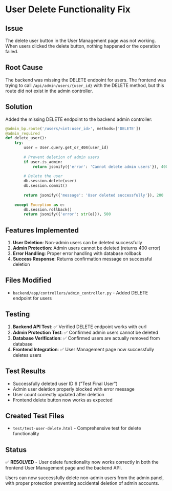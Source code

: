 # User Delete Functionality Fix

## Issue
The delete user button in the User Management page was not working. When users clicked the delete button, nothing happened or the operation failed.

## Root Cause
The backend was missing the DELETE endpoint for users. The frontend was trying to call `/api/admin/users/{user_id}` with the DELETE method, but this route did not exist in the admin controller.

## Solution
Added the missing DELETE endpoint to the backend admin controller:

```python
@admin_bp.route('/users/<int:user_id>', methods=['DELETE'])
@admin_required
def delete_user():
    try:
        user = User.query.get_or_404(user_id)
        
        # Prevent deletion of admin users
        if user.is_admin:
            return jsonify({'error': 'Cannot delete admin users'}), 400
        
        # Delete the user
        db.session.delete(user)
        db.session.commit()
        
        return jsonify({'message': 'User deleted successfully'}), 200
        
    except Exception as e:
        db.session.rollback()
        return jsonify({'error': str(e)}), 500
```

## Features Implemented
1. **User Deletion**: Non-admin users can be deleted successfully
2. **Admin Protection**: Admin users cannot be deleted (returns 400 error)
3. **Error Handling**: Proper error handling with database rollback
4. **Success Response**: Returns confirmation message on successful deletion

## Files Modified
- `backend/app/controllers/admin_controller.py` - Added DELETE endpoint for users

## Testing
1. **Backend API Test**: ✅ Verified DELETE endpoint works with curl
2. **Admin Protection Test**: ✅ Confirmed admin users cannot be deleted
3. **Database Verification**: ✅ Confirmed users are actually removed from database
4. **Frontend Integration**: ✅ User Management page now successfully deletes users

## Test Results
- Successfully deleted user ID 6 ("Test Final User")
- Admin user deletion properly blocked with error message
- User count correctly updated after deletion
- Frontend delete button now works as expected

## Created Test Files
- `test/test-user-delete.html` - Comprehensive test for delete functionality

## Status
✅ **RESOLVED** - User delete functionality now works correctly in both the frontend User Management page and the backend API.

Users can now successfully delete non-admin users from the admin panel, with proper protection preventing accidental deletion of admin accounts.
